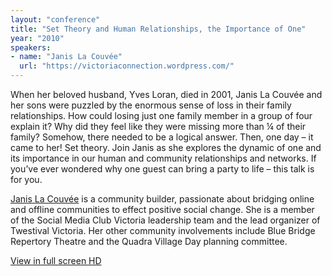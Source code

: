 ```yaml
---
layout: "conference"
title: "Set Theory and Human Relationships, the Importance of One"
year: "2010"
speakers:
- name: "Janis La Couvée"
  url: "https://victoriaconnection.wordpress.com/"
---
```



When her beloved husband, Yves Loran, died in 2001, Janis La Couvée and her
sons were puzzled by the enormous sense of loss in their family relationships.
How could losing just one family member in a group of four explain it? Why did
they feel like they were missing more than ¼ of their family? Somehow, there
needed to be a logical answer. Then, one day – it came to her! Set theory.
Join Janis as she explores the dynamic of one and its importance in our human
and community relationships and networks. If you’ve ever wondered why one
guest can bring a party to life – this talk is for you.

[Janis La
Couvée](https://web.archive.org/web/20210413185220/https://victoriaconnection.wordpress.com/)
is a community builder, passionate about bridging online and offline
communities to effect positive social change. She is a member of the Social
Media Club Victoria leadership team and the lead organizer of Twestival
Victoria. Her other community involvements include Blue Bridge Repertory
Theatre and the Quadra Village Day planning committee.


[ View in full screen HD
](https://web.archive.org/web/20210413185220/https://www.youtube.com/v/FVN_8vlds2c?fs=1&hl=en_US&rel=0&hd=1)


[//]: # (Retrieved from https://web.archive.org/web/20210416135337/https://www.ideawave.ca/the-conference/set-theory-and-human-relationships-the-importance-of-one)